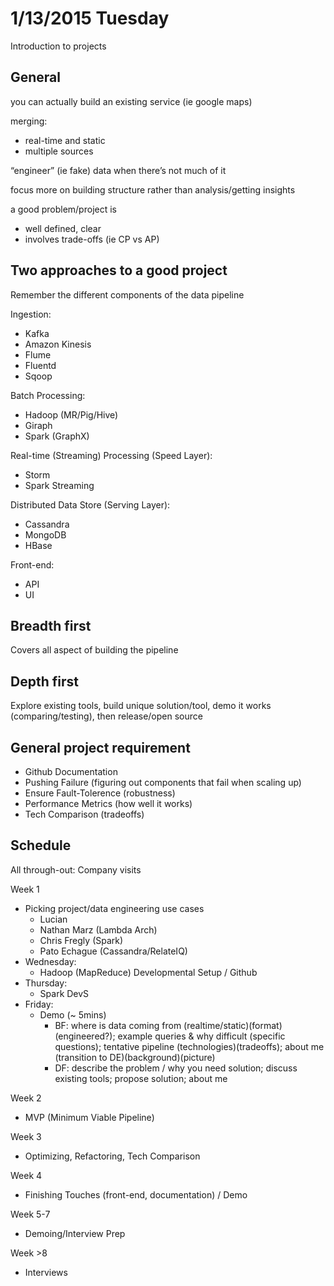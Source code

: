1/13/2015 Tuesday
===========================
Introduction to projects


## General
you can actually build an existing service (ie google maps)

merging:
  - real-time and static
  - multiple sources

“engineer” (ie fake) data when there’s not much of it

focus more on building structure rather than analysis/getting insights

a good problem/project is
  - well defined, clear
  - involves trade-offs (ie CP vs AP)

## Two approaches to a good project
Remember the different components of the data pipeline

Ingestion:
  - Kafka
  - Amazon Kinesis
  - Flume
  - Fluentd
  - Sqoop

Batch Processing:
  - Hadoop (MR/Pig/Hive)
  - Giraph
  - Spark (GraphX)

Real-time (Streaming) Processing (Speed Layer):
  - Storm
  - Spark Streaming

Distributed Data Store (Serving Layer):
  - Cassandra
  - MongoDB
  - HBase

Front-end:
  - API
  - UI

## Breadth first
Covers all aspect of building the pipeline

## Depth first
Explore existing tools, build unique solution/tool, demo it works (comparing/testing), then
release/open source

## General project requirement
  - Github Documentation
  - Pushing Failure (figuring out components that fail when scaling up)
  - Ensure Fault-Tolerence (robustness)
  - Performance Metrics (how well it works)
  - Tech Comparison (tradeoffs)

## Schedule
All through-out: Company visits

Week 1
- Picking project/data engineering use cases
  - Lucian
  - Nathan Marz (Lambda Arch)
  - Chris Fregly (Spark)
  - Pato Echague (Cassandra/RelateIQ)
- Wednesday:
  - Hadoop (MapReduce) Developmental Setup / Github
- Thursday:
  - Spark DevS
- Friday:
  - Demo (~ 5mins)
    - BF: where is data coming from (realtime/static)(format)(engineered?);
          example queries & why difficult (specific questions);
          tentative pipeline (technologies)(tradeoffs);
          about me (transition to DE)(background)(picture)
    - DF: describe the problem / why you need solution;
          discuss existing tools;
          propose solution;
          about me


Week 2
- MVP (Minimum Viable Pipeline)

Week 3
- Optimizing, Refactoring, Tech Comparison

Week 4
- Finishing Touches (front-end, documentation) / Demo

Week 5-7
- Demoing/Interview Prep

Week >8
- Interviews
